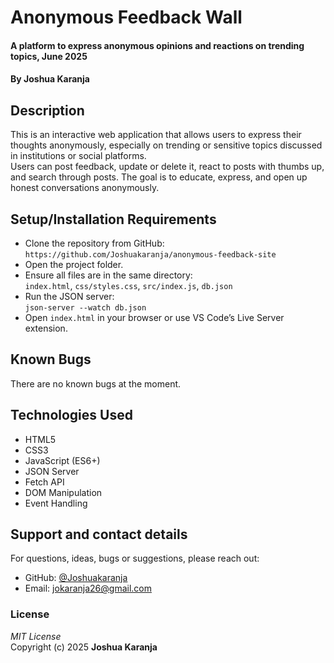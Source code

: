 # Anonymous Feedback Wall  
#### A platform to express anonymous opinions and reactions on trending topics, June 2025  
#### By **Joshua Karanja**

## Description  
This is an interactive web application that allows users to express their thoughts anonymously, especially on trending or sensitive topics discussed in institutions or social platforms.  
Users can post feedback, update or delete it, react to posts with thumbs up, and search through posts. The goal is to educate, express, and open up honest conversations anonymously.

## Setup/Installation Requirements  
* Clone the repository from GitHub:  
  `https://github.com/Joshuakaranja/anonymous-feedback-site`  
* Open the project folder.  
* Ensure all files are in the same directory:  
  `index.html`, `css/styles.css`, `src/index.js`, `db.json`  
* Run the JSON server:  
  `json-server --watch db.json`  
* Open `index.html` in your browser or use VS Code’s Live Server extension.  

## Known Bugs  
There are no known bugs at the moment.

## Technologies Used  
* HTML5  
* CSS3  
* JavaScript (ES6+)  
* JSON Server  
* Fetch API  
* DOM Manipulation  
* Event Handling

## Support and contact details  
For questions, ideas, bugs or suggestions, please reach out:  
* GitHub: [@Joshuakaranja](https://github.com/Joshuakaranja)  
* Email: [jokaranja26@gmail.com](mailto:jokaranja26@gmail.com)

### License  
*MIT License*  
Copyright (c) 2025 **Joshua Karanja**
